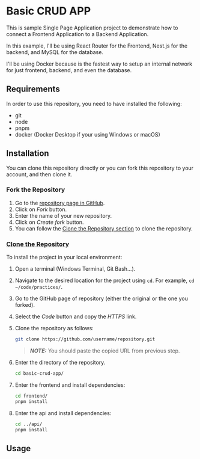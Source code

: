 # Basic CRUD APP

This is sample Single Page Application project to demonstrate how to connect a
Frontend Application to a Backend Application.

In this example, I'll be using React Router for the Frontend, Nest.js for the
backend, and MySQL for the database.

I'll be using Docker because is the fastest way to setup an internal network for
just frontend, backend, and even the database.

## Requirements

In order to use this repository, you need to have installed the following:

- git
- node
- pnpm
- docker (Docker Desktop if your using Windows or macOS)

## Installation

You can clone this repository directly or you can fork this repository to your
account, and then clone it.

### Fork the Repository

1. Go to the
   [repository page in GitHub](https://github.com/joseeduardohg/basic-crud-app).
2. Click on _Fork_ button.
3. Enter the name of your new repository.
4. Click on _Create fork_ button.
5. You can follow the [Clone the Repository section](#clone-the-repository) to
   clone the repository.

### [Clone the Repository](#clone-the-repository)

To install the project in your local environment:

1. Open a terminal (Windows Terminal, Git Bash...).
2. Navigate to the desired location for the project using `cd`. For example,
   `cd ~/code/practices/`.
3. Go to the GitHub page of repository (either the original or the one you
   forked).
4. Select the _Code_ button and copy the _HTTPS_ link.
5. Clone the repository as follows:

   ```bash
   git clone https://github.com/username/repository.git
   ```

   > **_NOTE:_** You should paste the copied URL from previous step.

6. Enter the directory of the repository.

   ```bash
   cd basic-crud-app/
   ```

7. Enter the frontend and install dependencies:

   ```bash
   cd frontend/
   pnpm install
   ```

8. Enter the api and install dependencies:

   ```bash
   cd ../api/
   pnpm install
   ```

## Usage
